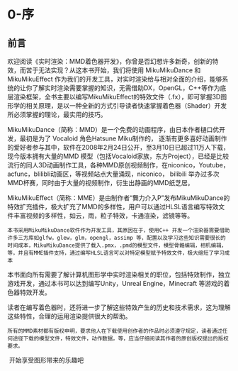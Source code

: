 # 0-序
## 前言
​	欢迎阅读《实时渲染：MMD着色器开发》，你曾是否幻想许多新奇，创新的特效，而苦于无法实现？从这本书开始，我们将使用 MikuMikuDance 和 MikuMikuEffect 作为我们的开发工具，对实时渲染给与相对全面的介绍，能够系统的让你了解实时渲染需要掌握的知识，无需借助DX，OpenGL，C++等作为底层渲染框架，全书主要以编写MikuMikuEffect的特效文件（.fx），即可掌握3D图形学的相关原理，是以一种全新的方式引导读者快速掌握着色器（Shader）开发所必须掌握的理论，最实用的技巧。

​	MikuMikuDance（简称：MMD）是一个免费的动画程序，由日本作者樋口优开发，最初是为了 Vocaloid 角色Hatsune Miku制作的， 逐渐有更多喜好动画制作的爱好者参与其中，软件在2008年2月24日公开，至3月10日已超过11万人下载，现今版本拥有大量的MMD 模型（包括Vocaloid家族，东方Project），已经是比较流行的同人3D动画制作工具，各种MMD原创视频制作，在niconico，Youtube，acfunc，blilibli动画区，等视频站点大量涌现，niconico， bilibili 举办过多次MMD杯赛，同时由于大量的视频制作，衍生出静画的MMD纸芝居。

​	MikuMikuEffect（简称：MME）是由制作者“舞力介入P”发布MikuMikuDance的特效扩充插件，极大扩充了MMD的多样性，用户可以通过HLSL语言编写特效文件丰富视频的多样性，如云，雨，粒子特效，卡通渲染，滤镜等等。

 	本书采用MikuMikuDance软件作为开发工具，其原因在于，使用C++ 开发一个渲染器需要借助许多三方库如glfw，glew，glm，opengl，assimp 等，配置以及学习这些知识需要很长的时间成本，MikuMikuDance提供了载入.pmx，.pmd的模型文件，模型骨骼编辑，相机编辑，等，并且有MME插件支持，通过编写HLSL语言可以对特定模型赋予特效文件，极大缩短了学习成本

​	本书面向所有需要了解计算机图形学中实时渲染相关的职位，包括特效制作，独立游戏开发，通过本书可以达到编写Unity，Unreal Engine，Minecraft 等游戏的着色器特效开发。

​	读者在编写着色器时，还将进一步了解这些特效产生的历史和技术需求，这为理解这些特性，合理的运用渲染提供很大的帮助。

 	所有的MMD素材都有版权申明，要求他人在下载使用创作者的作品时必须遵守规定，读者通过任何途径下载的模型文件，特效文件，动作数据，等，应当仔细阅读其作者的原创版权提出的版权要求。



​																		开始享受图形带来的乐趣吧